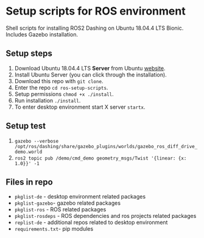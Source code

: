 # Setup scripts for ROS environment

Shell scripts for installing ROS2 Dashing on Ubuntu 18.04.4 LTS Bionic.
Includes Gazebo installation.

## Setup steps

1. Download Ubuntu 18.04.4 LTS **Server** from Ubuntu
   [website](https://ubuntu.com/download/server/thank-you?version=18.04.4&architecture=amd64).
2. Install Ubuntu Server (you can click through the installation).
3. Download this repo with `git clone`.
4. Enter the repo `cd ros-setup-scripts`.
5. Setup permissions `chmod +x ./install`.
6. Run installation `./install`.
7. To enter desktop environment start X server `startx`.

## Setup test

1. `gazebo --verbose /opt/ros/dashing/share/gazebo_plugins/worlds/gazebo_ros_diff_drive_demo.world`
2. `ros2 topic pub /demo/cmd_demo geometry_msgs/Twist '{linear: {x: 1.0}}' -1`

## Files in repo

* `pkglist-de` - desktop environment related packages
* `pkglist-gazebo`- gazebo related packages
* `pkglist-ros` - ROS related packages
* `pkglist-rosdeps` - ROS dependencies and ros projects related packages
* `replist-de` - additional repos related to desktop environment
* `requirements.txt`- pip modules
